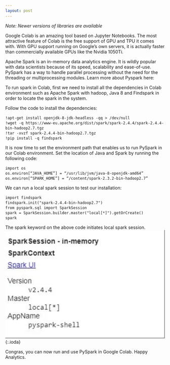 ```yaml
---
layout: post
---
```


*Note: Newer versions of libraries are available*

Google Colab is an amazing tool based on Jupyter Notebooks. The most attractive feature of Colab is the free support of GPU and TPU it comes with. With GPU support running on Google’s own servers, it is actually faster than commercially available GPUs like the Nvidia 1050Ti.


Apache Spark is an in-memory data analytics engine. It is wildly popular with data scientists because of its speed, scalability and ease-of-use. PySpark has a way to handle parallel processing without the need for the threading or multiprocessing modules. Learn more about Pyspark here:


To run spark in Colab, first we need to install all the dependencies in Colab environment such as Apache Spark with hadoop, Java 8 and Findspark in order to locate the spark in the system.


Follow the code to install the dependencies:
```
!apt-get install openjdk-8-jdk-headless -qq > /dev/null
!wget -q https://www-eu.apache.org/dist/spark/spark-2.4.4/spark-2.4.4-bin-hadoop2.7.tgz
!tar -xvzf spark-2.4.4-bin-hadoop2.7.tgz
!pip install -q findspark
```

It is now time to set the environment path that enables us to run PySpark in our Colab environment. Set the location of Java and Spark by running the following code:
```
import os
os.environ[“JAVA_HOME”] = “/usr/lib/jvm/java-8-openjdk-amd64”
os.environ[“SPARK_HOME”] = “/content/spark-2.3.2-bin-hadoop2.7”
```

We can run a local spark session to test our installation:
```
import findspark
findspark.init("spark-2.4.4-bin-hadoop2.7")
from pyspark.sql import SparkSession
spark = SparkSession.builder.master("local[*]").getOrCreate()
spark
```
The spark keyword on the above code initiates local spark session.
![spark session](../images/spark-output.png){:.ioda}

Congras, you can now run and use PySpark in Google Colab. Happy Analytics.